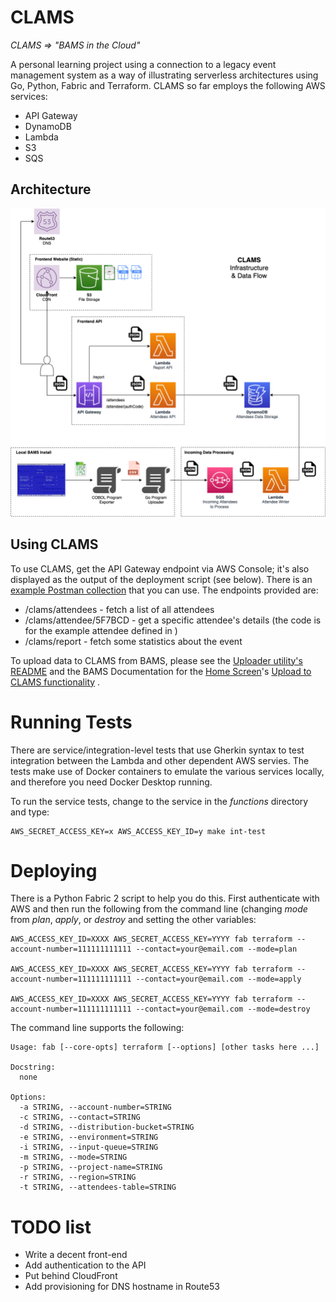 # CLAMS

_CLAMS => "BAMS in the Cloud"_

A personal learning project using a connection to a legacy event management system as a way of illustrating serverless architectures using Go, Python, Fabric and Terraform.  CLAMS so far employs the following AWS services:

* API Gateway
* DynamoDB
* Lambda
* S3
* SQS

## Architecture

![The architecture of CLAMS](CLAMS-architecture.png)

## Using CLAMS

To use CLAMS, get the API Gateway endpoint via AWS Console; it's also displayed as the output of the deployment script (see below).  There is an [example Postman collection](CLAMS.postman_collection.json) that you can use.  The endpoints provided are:

* /clams/attendees - fetch a list of all attendees
* /clams/attendee/5F7BCD - get a specific attendee's details (the code is for the example attendee defined in [](terraform/modules/dynamo/items.tf))
* /clams/report - fetch some statistics about the event

To upload data to CLAMS from BAMS, please see the [Uploader utility's README](uploader/README.md) and the BAMS Documentation for the [Home Screen](https://github.com/mikebharris/BAMS#home-screen)'s [Upload to CLAMS functionality](https://github.com/mikebharris/BAMS#upload-to-clams-functionality) .

# Running Tests

There are service/integration-level tests that use Gherkin syntax to test integration between the Lambda and other dependent AWS servies.  The tests make use of Docker containers to emulate the various services locally, and therefore you need Docker Desktop running.

To run the service tests, change to the service in the _functions_ directory and type:

```shell
AWS_SECRET_ACCESS_KEY=x AWS_ACCESS_KEY_ID=y make int-test
```

# Deploying

There is a Python Fabric 2 script to help you do this.  First authenticate with AWS and then run the following from the command line (changing _mode_ from _plan_, _apply_, or _destroy_ and setting the other variables:

```shell
AWS_ACCESS_KEY_ID=XXXX AWS_SECRET_ACCESS_KEY=YYYY fab terraform --account-number=111111111111 --contact=your@email.com --mode=plan

AWS_ACCESS_KEY_ID=XXXX AWS_SECRET_ACCESS_KEY=YYYY fab terraform --account-number=111111111111 --contact=your@email.com --mode=apply

AWS_ACCESS_KEY_ID=XXXX AWS_SECRET_ACCESS_KEY=YYYY fab terraform --account-number=111111111111 --contact=your@email.com --mode=destroy

```

The command line supports the following:

```shell
Usage: fab [--core-opts] terraform [--options] [other tasks here ...]

Docstring:
  none

Options:
  -a STRING, --account-number=STRING
  -c STRING, --contact=STRING
  -d STRING, --distribution-bucket=STRING
  -e STRING, --environment=STRING
  -i STRING, --input-queue=STRING
  -m STRING, --mode=STRING
  -p STRING, --project-name=STRING
  -r STRING, --region=STRING
  -t STRING, --attendees-table=STRING
```

# TODO list

* Write a decent front-end
* Add authentication to the API
* Put behind CloudFront
* Add provisioning for DNS hostname in Route53
